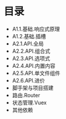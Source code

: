 # 目录

- A1.1.基础.响应式原理
- A1.2.基础.插槽
- A2.1.API.全局
- A2.2.API.组合式
- A2.3.API.选项式
- A2.4.API.内置内容
- A2.5.API.单文件组件
- A2.6.API.进价
- 脚手架与项目搭建
- 路由.Router
- 状态管理.Vuex
- 其他依赖